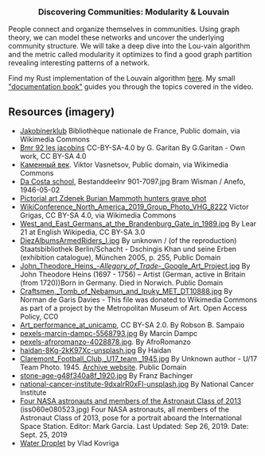 <p align="center">
  <h3 align="center">Discovering Communities: Modularity & Louvain</h3>
</p>

People connect and organize themselves in communities. Using graph theory, we can model these networks and uncover the underlying community structure. We will take a deep dive into the Lou-vain algorithm and the metric called modularity it optimizes to find a good graph partition revealing interesting patterns of a network.

Find my Rust implementation of the Louvain algorithm [here](https://github.com/Splines/fast-louvain). My small ["documentation book"](https://splines.github.io/fast-louvain/) guides you through the topics covered in the video.


## Resources (imagery)

- [Jakobinerklub](https://commons.wikimedia.org/wiki/File:Jakobinerklub.jpg)
Bibliothèque nationale de France, Public domain, via Wikimedia Commons
- [Bmr 92 les jacobins](https://commons.wikimedia.org/w/index.php?curid=45255462) CC-BY-SA-4.0 by G. Garitan By G.Garitan - Own work, CC BY-SA 4.0
- [Каменный век](https://commons.wikimedia.org/wiki/File:%D0%9A%D0%B0%D0%BC%D0%B5%D0%BD%D0%BD%D1%8B%D0%B9_%D0%B2%D0%B5%D0%BA_(1).jpg). Viktor Vasnetsov, Public domain, via Wikimedia Commons
- [Da Costa school](http://hdl.handle.net/10648/a89d539a-d0b4-102d-bcf8-003048976d84), Bestanddeelnr 901-7097.jpg
Bram Wisman / Anefo, 1946-05-02
- [Pictorial art Zdenek Burian Mammoth hunters grave phot](https://rare-gallery.com/716536-mammoth-hunters-grave-pictorial-art-zdenek-burian.html)
-  [WikiConference_North_America_2019_Group_Photo_VHG_8222](https://commons.wikimedia.org/wiki/File:WikiConference_North_America_2019_Group_Photo_VHG_8222.jpg) Victor Grigas, CC BY-SA 4.0, via Wikimedia Commons
- [West_and_East_Germans_at_the_Brandenburg_Gate_in_1989.jpg](https://commons.wikimedia.org/w/index.php?curid=3692038)
By Lear 21 at English Wikipedia, CC BY-SA 3.0
- [DiezAlbumsArmedRiders_I.jpg](https://commons.wikimedia.org/w/index.php?curid=4168651) By unknown / (of the reproduction) Staatsbibliothek Berlin/Schacht - Dschingis Khan und seine Erben (exhibition catalogue), München 2005, p. 255, Public Domain
- [John_Theodore_Heins_-_Allegory_of_Trade_-_Google_Art_Project.jpg](https://commons.wikimedia.org/w/index.php?curid=22153955) By John Theodore Heins (1697 - 1756) – Artist (German, active in Britain (from 1720))Born in Germany. Died in Norwich. Public Domain
- [Craftsmen,_Tomb_of_Nebamun_and_Ipuky_MET_DT10888.jpg](https://commons.wikimedia.org/w/index.php?curid=60908317)
By Norman de Garis Davies - This file was donated to Wikimedia Commons as part of a project by the Metropolitan Museum of Art. Open Access Policy, CC0
- [Art_performance_at_unicamp](https://commons.wikimedia.org/w/index.php?curid=46632114), CC BY-SA 2.0. By Robson B. Sampaio
- [pexels-marcin-dampc-5568793.jpg](https://www.pexels.com/de-de/foto/menschen-festival-party-menge-5568793/) By Marcin Dampc
- [pexels-afroromanzo-4028878.jpg](https://www.pexels.com/photo/an-orchestra-performing-4028878/). By AfroRomanzo
- [haidan-8Kg-2kK97Xc-unsplash.jpg](https://unsplash.com/photos/8Kg-2kK97Xc) By Haidan
- [Claremont_Football_Club,_U17_team,_1945.jpg](https://commons.wikimedia.org/w/index.php?curid=77409470)
By Unknown author - U/17 Team Photo. 1945. [Archive website](https://commons.wikimedia.org/w/index.php?curid=77409470). Public Domain
- [stone-age-g48f340a8f_1920.jpg](https://pixabay.com/de/photos/steinzeit-steinzeitmenschen-8084898/) By Franz Bachinger
- [national-cancer-institute-9dxalrR0xFI-unsplash.jpg](https://unsplash.com/photos/9dxalrR0xFI) By National Cancer Institute
- [Four NASA astronauts and members of the Astronaut Class of 2013](https://www.nasa.gov/image-feature/four-nasa-astronauts-and-members-of-the-astronaut-class-of-2013)
(iss060e080523.jpg) Four NASA astronauts, all members of the Astronaut Class of 2013, pose for a portrait aboard the International Space Station. Editor: Mark Garcia. Last Updated: Sep 26, 2019. Date: Sept. 25, 2019
- [Water Droplet](https://www.pexels.com/photo/blue-board-with-water-dew-closeup-photography-339119/) by Vlad Kovriga
